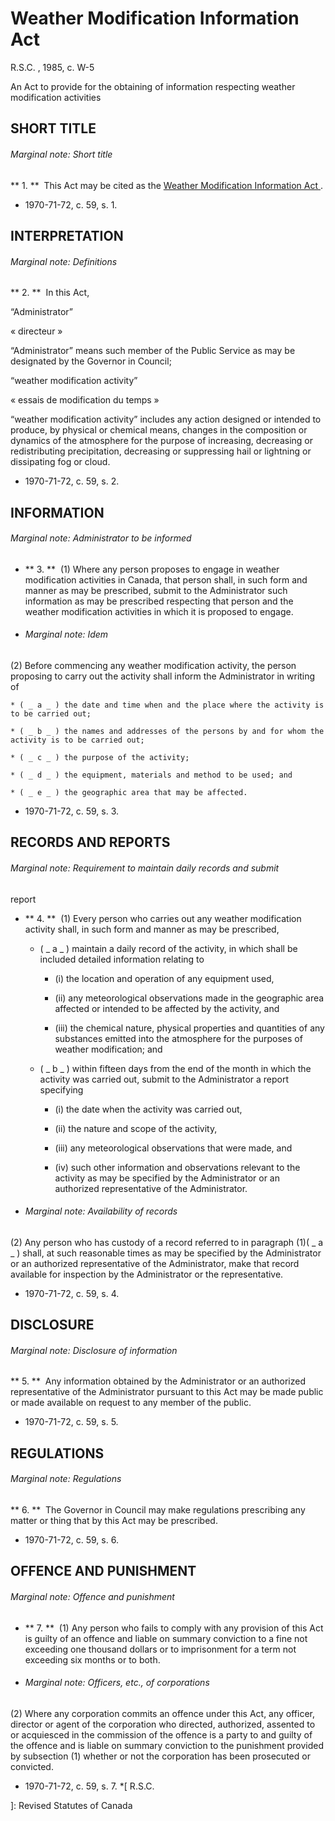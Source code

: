 #  Weather Modification Information Act

R.S.C.  , 1985, c. W-5

An Act to provide for the obtaining of information respecting weather
modification activities

##  SHORT TITLE

######  Marginal note:  Short title

** 1\.  **  This Act may be cited as the  [ Weather Modification Information Act ](/eng/acts/W-5) . 

  * 1970-71-72, c. 59, s. 1. 

##  INTERPRETATION

######  Marginal note:  Definitions

** 2\.  **  In this Act, 

“Administrator”

« directeur »

    

“Administrator”  means such member of the Public Service as may be designated
by the Governor in Council;

“weather modification activity”

« essais de modification du temps »

    

“weather modification activity”  includes any action designed or intended to
produce, by physical or chemical means, changes in the composition or dynamics
of the atmosphere for the purpose of increasing, decreasing or redistributing
precipitation, decreasing or suppressing hail or lightning or dissipating fog
or cloud.

  * 1970-71-72, c. 59, s. 2. 

##  INFORMATION

######  Marginal note:  Administrator to be informed

  * ** 3\.  **  (1) Where any person proposes to engage in weather modification activities in Canada, that person shall, in such form and manner as may be prescribed, submit to the Administrator such information as may be prescribed respecting that person and the weather modification activities in which it is proposed to engage. 

  * ######  Marginal note:  Idem 

(2) Before commencing any weather modification activity, the person proposing
to carry out the activity shall inform the Administrator in writing of

    * ( _ a _ ) the date and time when and the place where the activity is to be carried out; 

    * ( _ b _ ) the names and addresses of the persons by and for whom the activity is to be carried out; 

    * ( _ c _ ) the purpose of the activity; 

    * ( _ d _ ) the equipment, materials and method to be used; and 

    * ( _ e _ ) the geographic area that may be affected. 

  * 1970-71-72, c. 59, s. 3. 

##  RECORDS AND REPORTS

######  Marginal note:  Requirement to maintain daily records and submit
report

  * ** 4\.  **  (1) Every person who carries out any weather modification activity shall, in such form and manner as may be prescribed, 

    * ( _ a _ ) maintain a daily record of the activity, in which shall be included detailed information relating to 

      * (i) the location and operation of any equipment used, 

      * (ii) any meteorological observations made in the geographic area affected or intended to be affected by the activity, and 

      * (iii) the chemical nature, physical properties and quantities of any substances emitted into the atmosphere for the purposes of weather modification; and 

    * ( _ b _ ) within fifteen days from the end of the month in which the activity was carried out, submit to the Administrator a report specifying 

      * (i) the date when the activity was carried out, 

      * (ii) the nature and scope of the activity, 

      * (iii) any meteorological observations that were made, and 

      * (iv) such other information and observations relevant to the activity as may be specified by the Administrator or an authorized representative of the Administrator. 

  * ######  Marginal note:  Availability of records 

(2) Any person who has custody of a record referred to in paragraph (1)( _ a _
) shall, at such reasonable times as may be specified by the Administrator or
an authorized representative of the Administrator, make that record available
for inspection by the Administrator or the representative.

  * 1970-71-72, c. 59, s. 4. 

##  DISCLOSURE

######  Marginal note:  Disclosure of information

** 5\.  **  Any information obtained by the Administrator or an authorized representative of the Administrator pursuant to this Act may be made public or made available on request to any member of the public. 

  * 1970-71-72, c. 59, s. 5. 

##  REGULATIONS

######  Marginal note:  Regulations

** 6\.  **  The Governor in Council may make regulations prescribing any matter or thing that by this Act may be prescribed. 

  * 1970-71-72, c. 59, s. 6. 

##  OFFENCE AND PUNISHMENT

######  Marginal note:  Offence and punishment

  * ** 7\.  **  (1) Any person who fails to comply with any provision of this Act is guilty of an offence and liable on summary conviction to a fine not exceeding one thousand dollars or to imprisonment for a term not exceeding six months or to both. 

  * ######  Marginal note:  Officers, etc., of corporations 

(2) Where any corporation commits an offence under this Act, any officer,
director or agent of the corporation who directed, authorized, assented to or
acquiesced in the commission of the offence is a party to and guilty of the
offence and is liable on summary conviction to the punishment provided by
subsection (1) whether or not the corporation has been prosecuted or
convicted.

  * 1970-71-72, c. 59, s. 7. 
  *[
  R.S.C.

 ]: Revised Statutes of Canada

